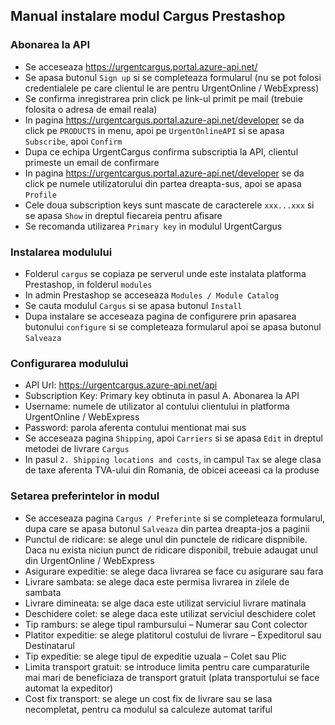 ## Manual instalare modul Cargus Prestashop

### Abonarea la API

- Se acceseaza https://urgentcargus.portal.azure-api.net/
- Se apasa butonul `Sign up` si se completeaza formularul (nu se pot folosi credentialele pe care clientul le are pentru UrgentOnline / WebExpress)
- Se confirma inregistrarea prin click pe link-ul primit pe mail (trebuie folosita o adresa de email reala)
- In pagina https://urgentcargus.portal.azure-api.net/developer se da click pe `PRODUCTS` in menu, apoi pe `UrgentOnlineAPI` si se apasa `Subscribe`, apoi `Confirm`
- Dupa ce echipa UrgentCargus confirma subscriptia la API, clientul primeste un email de confirmare
- In pagina https://urgentcargus.portal.azure-api.net/developer se da click pe numele utilizatorului din partea dreapta-sus, apoi se apasa `Profile`
- Cele doua subscription keys sunt mascate de caracterele `xxx...xxx` si se apasa `Show` in dreptul fiecareia pentru afisare
- Se recomanda utilizarea `Primary key` in modulul UrgentCargus

### Instalarea modulului

- Folderul `cargus` se copiaza pe serverul unde este instalata platforma Prestashop, in folderul `modules`
- In admin Prestashop se acceseaza `Modules / Module Catalog`
- Se cauta modulul `Cargus` si se apasa butonul `Install`
- Dupa instalare se acceseaza pagina de configurere prin apasarea butonului `configure` si se completeaza formularul apoi se apasa butonul `Salveaza`

### Configurarea modulului

- API Url: https://urgentcargus.azure-api.net/api
- Subscription Key: Primary key obtinuta in pasul A. Abonarea la API
- Username: numele de utilizator al contului clientului in platforma UrgentOnline / WebExpress
- Password: parola aferenta contului mentionat mai sus
- Se acceseaza pagina `Shipping`, apoi `Carriers` si se apasa `Edit` in dreptul metodei de livrare `Cargus`
- In pasul `2. Shipping locations and costs`, in campul `Tax` se alege clasa de taxe aferenta TVA-ului din Romania, de obicei aceeasi ca la produse

### Setarea preferintelor in modul

- Se acceseaza pagina `Cargus / Preferinte` si se completeaza formularul, dupa care se apasa butonul `Salveaza` din partea dreapta-jos a paginii
- Punctul de ridicare: se alege unul din punctele de ridicare dispnibile. Daca nu exista niciun punct de ridicare disponibil, trebuie adaugat unul din UrgentOnline / WebExpress
- Asigurare expeditie: se alege daca livrarea se face cu asigurare sau fara
- Livrare sambata: se alege daca este permisa livrarea in zilele de sambata
- Livrare dimineata: se alge daca este utilizat serviciul livrare matinala
- Deschidere colet: se alege daca este utilizat serviciul deschidere colet
- Tip ramburs: se alege tipul rambursului – Numerar sau Cont colector
- Platitor expeditie: se alege platitorul costului de livrare – Expeditorul sau Destinatarul
- Tip expeditie: se alege tipul de expeditie uzuala – Colet sau Plic
- Limita transport gratuit: se introduce limita pentru care cumparaturile mai mari de beneficiaza de transport gratuit (plata transportului se face automat la expeditor)
- Cost fix transport: se alege un cost fix de livrare sau se lasa necompletat, pentru ca modulul sa calculeze automat tariful